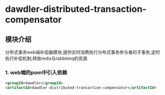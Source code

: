 # dawdler-distributed-transaction-compensator

## 模块介绍

分布式事务web端补偿器模块,提供实时消费执行分布式事务参与者的子事务,定时执行补偿机制,释放redis与rabbitmq的资源.

### 1. web端的pom中引入依赖

```xml
<groupId>dawdler</groupId>
<artifactId>dawdler-distributed-transaction-compensator</artifactId>
```
